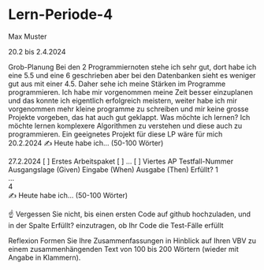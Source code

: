 # Lern-Periode-4
Max Muster

20.2 bis 2.4.2024

Grob-Planung
Bei den 2 Programmiernoten stehe ich sehr gut, dort habe ich eine 5.5 und eine 6 geschrieben aber bei den Datenbanken sieht es weniger gut aus mit einer 4.5. Daher sehe ich meine Stärken im Programme programmieren.
Ich habe mir vorgenommen meine Zeit besser einzuplanen und das konnte ich eigentlich erfolgreich meistern, weiter habe ich mir vorgenommen mehr kleine programme zu schreiben und mir keine grosse Projekte vorgeben, das hat auch gut geklappt.
Was möchte ich lernen? Ich möchte lernen komplexere Algorithmen zu verstehen und diese auch zu programmieren.
Ein geeignetes Projekt für diese LP wäre für mich 
20.2.2024
✍️ Heute habe ich... (50-100 Wörter)

27.2.2024
[ ] Erstes Arbeitspaket
[ ] ...
[ ] Viertes AP
Testfall-Nummer	Ausgangslage (Given)	Eingabe (When)	Ausgabe (Then)	Erfüllt?
1				
...				
4				
✍️ Heute habe ich... (50-100 Wörter)

☝️ Vergessen Sie nicht, bis einen ersten Code auf github hochzuladen, und in der Spalte Erfüllt? einzutragen, ob Ihr Code die Test-Fälle erfüllt

Reflexion
Formen Sie Ihre Zusammenfassungen in Hinblick auf Ihren VBV zu einem zusammenhängenden Text von 100 bis 200 Wörtern (wieder mit Angabe in Klammern).
